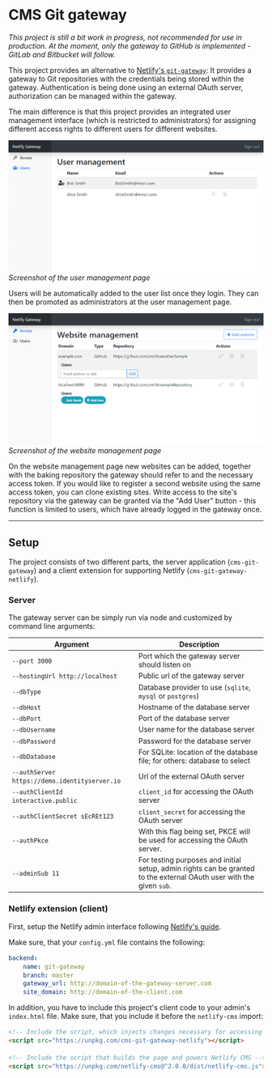 # CMS Git gateway

_This project is still a bit work in progress, not recommended for use in production. At the moment, only the gateway to GitHub is implemented - GitLab and Bitbucket will follow._

This project provides an alternative to [Netlify's `git-gateway`](https://github.com/netlify/git-gateway): It provides a gateway to Git repositories with the credentials being stored within the gateway. Authentication is being done using an external OAuth server, authorization can be managed within the gateway.

The main difference is that this project provides an integrated user management interface (which is restricted to administrators) for assigning different access rights to different users for different websites.

![Screenshot of the user management page](images/screenshot-userManagement.png)
_Screenshot of the user management page_

Users will be automatically added to the user list once they login. They can then be promoted as administrators at the user management page.

![Screenshot of the access control page](images/screenshot-accessControl.png)
_Screenshot of the website management page_

On the website management page new websites can be added, together with the baking repository the gateway should refer to and the necessary access token. If you would like to register a second website using the same access token, you can clone existing sites. Write access to the site's repository via the gateway can be granted via the "Add User" button - this function is limited to users, which have already logged in the gateway once.

---

## Setup

The project consists of two different parts, the server application (`cms-git-gateway`) and a client extension for supporting Netlify (`cms-git-gateway-netlify`).

### Server

The gateway server can be simply run via node and customized by command line arguments:

| Argument                                      | Description                                                                                                          |
| --------------------------------------------- | -------------------------------------------------------------------------------------------------------------------- |
| `--port 3000`                                 | Port which the gateway server should listen on                                                                       |
| `--hostingUrl http://localhost`               | Public url of the gateway server                                                                                     |
| `--dbType`                                    | Database provider to use (`sqlite`, `mysql` or `postgres`)                                                           |
| `--dbHost`                                    | Hostname of the database server                                                                                      |
| `--dbPort`                                    | Port of the database server                                                                                          |
| `--dbUsername`                                | User name for the database server                                                                                    |
| `--dbPassword`                                | Password for the database server                                                                                     |
| `--dbDatabase`                                | For SQLite: location of the database file; for others: database to select                                            |
| `--authServer https://demo.identityserver.io` | Url of the external OAuth server                                                                                     |
| `--authClientId interactive.public`           | `client_id` for accessing the OAuth server                                                                           |
| `--authClientSecret sEcREt123`                | `client_secret` for accessing the OAuth server                                                                       |
| `--authPkce`                                  | With this flag being set, PKCE will be used for accessing the OAuth server.                                          |
| `--adminSub 11`                               | For testing purposes and initial setup, admin rights can be granted to the external OAuth user with the given `sub`. |

### Netlify extension (client)

First, setup the Netlify admin interface following [Netlify's guide](https://www.netlifycms.org/docs/add-to-your-site/).

Make sure, that your `config.yml` file contains the following:

```yaml
backend:
    name: git-gateway
    branch: master
    gateway_url: http://domain-of-the-gateway-server.com
    site_domain: http://domain-of-the-client.com
```

In addition, you have to include this project's client code to your admin's `index.html` file. Make sure, that you include it before the `netlify-cms` import:

```html
<!-- Include the script, which injects changes necessary for accessing our gateway server -->
<script src="https://unpkg.com/cms-git-gateway-netlify"></script>

<!-- Include the script that builds the page and powers Netlify CMS -->
<script src="https://unpkg.com/netlify-cms@^2.0.0/dist/netlify-cms.js"></script>
```
